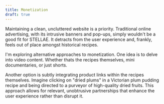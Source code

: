 ```yaml
---
title: Monetization
draft: true
---
```

Maintaining a clean, uncluttered website is a priority. Traditional online advertising, with its intrusive banners and pop-ups, simply wouldn't be a good fit for STELLAE. It detracts from the user experience and, frankly, feels out of place amongst historical recipes.

I'm exploring alternative approaches to monetization. One idea is to delve into video content. Whether thats the  recipes themselves, mini documentaries, or just shorts. 

Another option is subtly integrating product links within the recipes themselves. Imagine clicking on "dried plums" in a Victorian plum pudding recipe and being directed to a purveyor of high-quality dried fruits. This approach allows for relevant, unobtrusive partnerships that enhance the user experience rather than disrupt it.